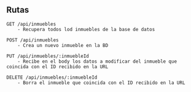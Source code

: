## Rutas

    GET /api/inmuebles
        - Recupera todos lod inmuebles de la base de datos

    POST /api/inmuebles
        - Crea un nuevo inmueble en la BD 

    PUT /api/inmuebles/:inmuebleId
        - Recibe en el body los datos a modificar del inmueble que coincida con el ID recibido en la URL

    DELETE /api/inmuebles/:inmuebleId
        - Borra el inmueble que coincida con el ID recibido en la URL